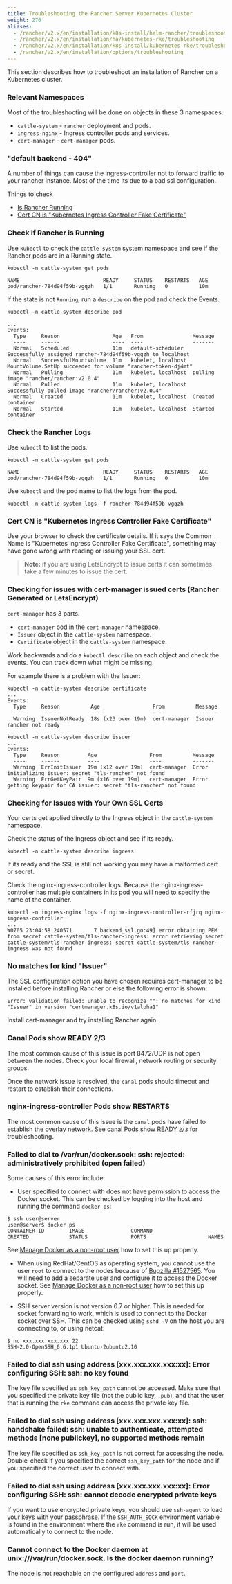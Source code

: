 ```yaml
---
title: Troubleshooting the Rancher Server Kubernetes Cluster
weight: 276
aliases:
  - /rancher/v2.x/en/installation/k8s-install/helm-rancher/troubleshooting
  - /rancher/v2.x/en/installation/ha/kubernetes-rke/troubleshooting
  - /rancher/v2.x/en/installation/k8s-install/kubernetes-rke/troubleshooting
  - /rancher/v2.x/en/installation/options/troubleshooting
---
```


This section describes how to troubleshoot an installation of Rancher on a Kubernetes cluster.

### Relevant Namespaces

Most of the troubleshooting will be done on objects in these 3 namespaces.

- `cattle-system` - `rancher` deployment and pods.
- `ingress-nginx` - Ingress controller pods and services.
- `cert-manager` - `cert-manager` pods.

### "default backend - 404"

A number of things can cause the ingress-controller not to forward traffic to your rancher instance. Most of the time its due to a bad ssl configuration.

Things to check

- [Is Rancher Running](#is-rancher-running)
- [Cert CN is "Kubernetes Ingress Controller Fake Certificate"](#cert-cn-is-kubernetes-ingress-controller-fake-certificate)

### Check if Rancher is Running

Use `kubectl` to check the `cattle-system` system namespace and see if the Rancher pods are in a Running state.

```
kubectl -n cattle-system get pods

NAME                           READY     STATUS    RESTARTS   AGE
pod/rancher-784d94f59b-vgqzh   1/1       Running   0          10m
```

If the state is not `Running`, run a `describe` on the pod and check the Events.

```
kubectl -n cattle-system describe pod

...
Events:
  Type     Reason                 Age   From                Message
  ----     ------                 ----  ----                -------
  Normal   Scheduled              11m   default-scheduler   Successfully assigned rancher-784d94f59b-vgqzh to localhost
  Normal   SuccessfulMountVolume  11m   kubelet, localhost  MountVolume.SetUp succeeded for volume "rancher-token-dj4mt"
  Normal   Pulling                11m   kubelet, localhost  pulling image "rancher/rancher:v2.0.4"
  Normal   Pulled                 11m   kubelet, localhost  Successfully pulled image "rancher/rancher:v2.0.4"
  Normal   Created                11m   kubelet, localhost  Created container
  Normal   Started                11m   kubelet, localhost  Started container
```

### Check the Rancher Logs

Use `kubectl` to list the pods.

```
kubectl -n cattle-system get pods

NAME                           READY     STATUS    RESTARTS   AGE
pod/rancher-784d94f59b-vgqzh   1/1       Running   0          10m
```

Use `kubectl` and the pod name to list the logs from the pod.

```
kubectl -n cattle-system logs -f rancher-784d94f59b-vgqzh
```

### Cert CN is "Kubernetes Ingress Controller Fake Certificate"

Use your browser to check the certificate details. If it says the Common Name is "Kubernetes Ingress Controller Fake Certificate", something may have gone wrong with reading or issuing your SSL cert.

> **Note:** if you are using LetsEncrypt to issue certs it can sometimes take a few minutes to issue the cert.

### Checking for issues with cert-manager issued certs (Rancher Generated or LetsEncrypt)

`cert-manager` has 3 parts.

- `cert-manager` pod in the `cert-manager` namespace.
- `Issuer` object in the `cattle-system` namespace.
- `Certificate` object in the `cattle-system` namespace.

Work backwards and do a `kubectl describe` on each object and check the events. You can track down what might be missing.

For example there is a problem with the Issuer:

```
kubectl -n cattle-system describe certificate
...
Events:
  Type     Reason          Age                 From          Message
  ----     ------          ----                ----          -------
  Warning  IssuerNotReady  18s (x23 over 19m)  cert-manager  Issuer rancher not ready
```

```
kubectl -n cattle-system describe issuer
...
Events:
  Type     Reason         Age                 From          Message
  ----     ------         ----                ----          -------
  Warning  ErrInitIssuer  19m (x12 over 19m)  cert-manager  Error initializing issuer: secret "tls-rancher" not found
  Warning  ErrGetKeyPair  9m (x16 over 19m)   cert-manager  Error getting keypair for CA issuer: secret "tls-rancher" not found
```

### Checking for Issues with Your Own SSL Certs

Your certs get applied directly to the Ingress object in the `cattle-system` namespace.

Check the status of the Ingress object and see if its ready.

```
kubectl -n cattle-system describe ingress
```

If its ready and the SSL is still not working you may have a malformed cert or secret.

Check the nginx-ingress-controller logs. Because the nginx-ingress-controller has multiple containers in its pod you will need to specify the name of the container.

```
kubectl -n ingress-nginx logs -f nginx-ingress-controller-rfjrq nginx-ingress-controller
...
W0705 23:04:58.240571       7 backend_ssl.go:49] error obtaining PEM from secret cattle-system/tls-rancher-ingress: error retrieving secret cattle-system/tls-rancher-ingress: secret cattle-system/tls-rancher-ingress was not found
```

### No matches for kind "Issuer"

The SSL configuration option you have chosen requires cert-manager to be installed before installing Rancher or else the following error is shown:

```
Error: validation failed: unable to recognize "": no matches for kind "Issuer" in version "certmanager.k8s.io/v1alpha1"
```

Install cert-manager and try installing Rancher again.


### Canal Pods show READY 2/3

The most common cause of this issue is port 8472/UDP is not open between the nodes. Check your local firewall, network routing or security groups.

Once the network issue is resolved, the `canal` pods should timeout and restart to establish their connections.

### nginx-ingress-controller Pods show RESTARTS

The most common cause of this issue is the `canal` pods have failed to establish the overlay network. See [canal Pods show READY `2/3`](#canal-pods-show-ready-2-3) for troubleshooting.


### Failed to dial to /var/run/docker.sock: ssh: rejected: administratively prohibited (open failed)

Some causes of this error include:

* User specified to connect with does not have permission to access the Docker socket. This can be checked by logging into the host and running the command `docker ps`:

```
$ ssh user@server
user@server$ docker ps
CONTAINER ID        IMAGE               COMMAND                  CREATED             STATUS              PORTS                    NAMES
```

See [Manage Docker as a non-root user](https://docs.docker.com/install/linux/linux-postinstall/#manage-docker-as-a-non-root-user) how to set this up properly.

* When using RedHat/CentOS as operating system, you cannot use the user `root` to connect to the nodes because of [Bugzilla #1527565](https://bugzilla.redhat.com/show_bug.cgi?id=1527565). You will need to add a separate user and configure it to access the Docker socket. See [Manage Docker as a non-root user](https://docs.docker.com/install/linux/linux-postinstall/#manage-docker-as-a-non-root-user) how to set this up properly.

* SSH server version is not version 6.7 or higher. This is needed for socket forwarding to work, which is used to connect to the Docker socket over SSH. This can be checked using `sshd -V` on the host you are connecting to, or using netcat:
```
$ nc xxx.xxx.xxx.xxx 22
SSH-2.0-OpenSSH_6.6.1p1 Ubuntu-2ubuntu2.10
```

### Failed to dial ssh using address [xxx.xxx.xxx.xxx:xx]: Error configuring SSH: ssh: no key found

The key file specified as `ssh_key_path` cannot be accessed. Make sure that you specified the private key file (not the public key, `.pub`), and that the user that is running the `rke` command can access the private key file.

### Failed to dial ssh using address [xxx.xxx.xxx.xxx:xx]: ssh: handshake failed: ssh: unable to authenticate, attempted methods [none publickey], no supported methods remain

The key file specified as `ssh_key_path` is not correct for accessing the node. Double-check if you specified the correct `ssh_key_path` for the node and if you specified the correct user to connect with.

### Failed to dial ssh using address [xxx.xxx.xxx.xxx:xx]: Error configuring SSH: ssh: cannot decode encrypted private keys

If you want to use encrypted private keys, you should use `ssh-agent` to load your keys with your passphrase. If the `SSH_AUTH_SOCK` environment variable is found in the environment where the `rke` command is run, it will be used automatically to connect to the node.

### Cannot connect to the Docker daemon at unix:///var/run/docker.sock. Is the docker daemon running?

The node is not reachable on the configured `address` and `port`.
